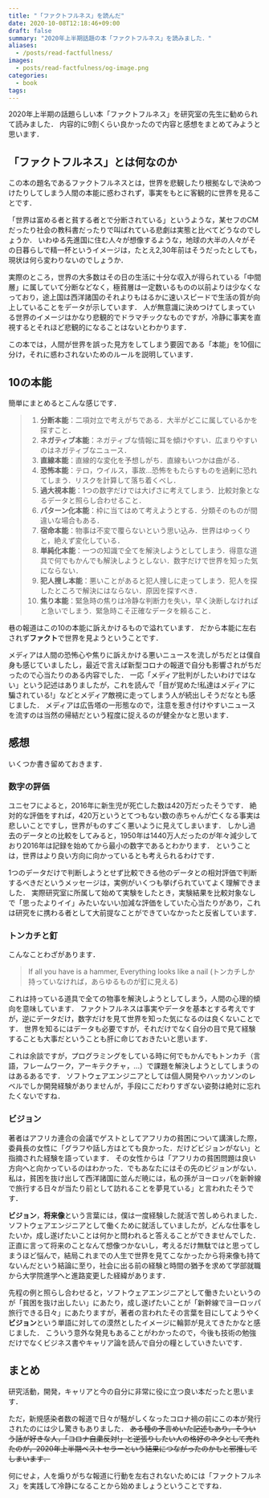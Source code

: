 ```yaml
---
title: "「ファクトフルネス」を読んだ"
date: 2020-10-08T12:18:46+09:00
draft: false
summary: "2020年上半期話題の本「ファクトフルネス」を読みました．"
aliases:
  - /posts/read-factfullness/
images:
  - posts/read-factfulness/og-image.png
categories:
  - book
tags:
---
```


2020年上半期の話題らしい本「ファクトフルネス」を研究室の先生に勧められて読みました．
内容的に9割くらい良かったので内容と感想をまとめてみようと思います．

## 「ファクトフルネス」とは何なのか

この本の題名であるファクトフルネスとは，世界を悲観したり根拠なしで決めつけたりしてしまう人間の本能に惑わされず，事実をもとに客観的に世界を見ることです．

「世界は富める者と貧する者とで分断されている」というような，某セフのCMだったり社会の教科書だったりで叫ばれている悲劇は実態と比べてどうなのでしょうか．
いわゆる先進国に住む人々が想像するような，地球の大半の人々がその日暮らしで精一杯というイメージは，たとえ2,30年前はそうだったとしても，現状は何ら変わりないのでしょうか．

実際のところ，世界の大多数はその日の生活に十分な収入が得られている「中間層」に属していて分断などなく，極貧層は一定数いるものの以前よりは少なくなっており，途上国は西洋諸国のそれよりもはるかに速いスピードで生活の質が向上していることをデータが示しています．
人が無意識に決めつけてしまっている世界のイメージはかなり悲観的でドラマチックなものですが，冷静に事実を直視するとそれほど悲観的になることはないとわかります．

この本では，人間が世界を誤った見方をしてしまう要因である「本能」を10個に分け，それに惑わされないためのルールを説明しています．

## 10の本能

簡単にまとめるとこんな感じです．

> 1. **分断本能**：二項対立で考えがちである．大半がどこに属しているかを探すこと．
> 1. **ネガティブ本能**：ネガティブな情報に耳を傾けやすい．広まりやすいのはネガティブなニュース．
> 1. **直線本能**：直線的な変化を予想しがち．直線もいつかは曲がる．
> 1. **恐怖本能**：テロ，ウイルス，事故...恐怖をもたらすものを過剰に恐れてしまう．リスクを計算して落ち着くべし．
> 1. **過大視本能**：1つの数字だけでは大げさに考えてしまう．比較対象となるデータと照らし合わせること．
> 1. **パターン化本能**：枠に当てはめて考えようとする．分類そのものが間違いな場合もある．
> 1. **宿命本能**：物事は不変で覆らないという思い込み．世界はゆっくりと，絶えず変化している．
> 1. **単純化本能**：一つの知識で全てを解決しようとしてしまう．得意な道具で何でもかんでも解決しようとしない．数字だけで世界を知った気にならない．
> 1. **犯人捜し本能**：悪いことがあると犯人捜しに走ってしまう．犯人を探したところで解決にはならない．原因を探すべき．
> 1. **焦り本能**：緊急時の焦りは冷静な判断力を失い，早く決断しなければと急いでしまう．緊急時こそ正確なデータを頼ること．

巷の報道はこの10の本能に訴えかけるもので溢れています．
だから本能に左右されず**ファクト**で世界を見ようということです．

メディアは人間の恐怖心や焦りに訴えかける悪いニュースを流しがちだとは僕自身も感じていましたし，最近で言えば新型コロナの報道で自分も影響されがちだったので心当たりのある内容でした．
一応「メディア批判がしたいわけではない」という記述はありましたが，これを読んで「目が覚めた!私達はメディアに騙されている!」などとメディア敵視に走ってしまう人が続出しそうだなとも感じました．
メディアは広告塔の一形態なので，注意を惹き付けやすいニュースを流すのは当然の帰結だという程度に捉えるのが健全かなと思います．

## 感想

いくつか書き留めておきます．

### 数字の評価

ユニセフによると，2016年に新生児が死亡した数は420万だったそうです．
絶対的な評価をすれば，420万というとてつもない数の赤ちゃんが亡くなる事実は悲しいことですし，世界がものすごく悪いように見えてしまいます．
しかし過去のデータとの比較をしてみると，1950年は1440万人だったのが年々減少しており2016年は記録を始めてから最小の数字であるとわかります．
ということは，世界はより良い方向に向かっているとも考えられるわけです．

1つのデータだけで判断しようとせず比較できる他のデータとの相対評価で判断するべきだというメッセージは，実例がいくつも挙げられていてよく理解できました．
実際研究室に所属して始めて実験をしたとき，実験結果を比較対象なしで「思ったよりイイ」みたいないい加減な評価をしていた心当たりがあり，これは研究をに携わる者として大前提なことができていなかったと反省しています．

### トンカチと釘

こんなことわざがあります．

> If all you have is a hammer, Everything looks like a nail
> (トンカチしか持っていなければ，あらゆるものが釘に見える)

これは持っている道具で全ての物事を解決しようとしてしまう，人間の心理的傾向を意味しています．
ファクトフルネスは事実やデータを基本とする考えですが，逆にデータだけ，数字だけを見て世界を知った気になるのは良くないことです．
世界を知るにはデータも必要ですが，それだけでなく自分の目で見て経験することも大事だということも肝に命じておきたいと思います．

これは余談ですが，プログラミングをしている時に何でもかんでもトンカチ（言語，フレームワーク，アーキテクチャ，...）で課題を解決しようとしてしまうのはあるあるです．
ソフトウェアエンジニアとしては個人開発やハッカソンのレベルでしか開発経験がありませんが，手段にこだわりすぎない姿勢は絶対に忘れたくないですね．

### ビジョン

著者はアフリカ連合の会議でゲストとしてアフリカの貧困について講演した際，委員長の女性に「グラフや話し方はとても良かった．だけどビジョンがない」と指摘された経験を語っています．
その女性からは「アフリカの貧困問題は良い方向へと向かっているのはわかった．でもあなたにはその先のビジョンがない．私は，貧困を抜け出して西洋諸国に並んだ暁には，私の孫がヨーロッパを新幹線で旅行する日々が当たり前として訪れることを夢見ている」と言われたそうです．

**ビジョン**，**将来像**という言葉には，僕は一度経験した就活で苦しめられました．
ソフトウェアエンジニアとして働くために就活していましたが，どんな仕事をしたいか，成し遂げたいことは何かと問われると答えることができませんでした．
正直に言って将来のことなんて想像つかないし，考えるだけ無駄ではと思ってしまうほど悩んで，結局これまでの人生で世界を見てこなかったから将来像も持てないんだという結論に至り，社会に出る前の経験と時間の猶予を求めて学部就職から大学院進学へと進路変更した経緯があります．

先程の例と照らし合わせると，ソフトウェアエンジニアとして働きたいというのが「貧困を抜け出したい」にあたり，成し遂げたいことが「新幹線でヨーロッパ旅行できる日々」にあたりますが，著者の言われたその言葉を目にしてようやく**ビジョン**という単語に対しての漠然としたイメージに輪郭が見えてきたかなと感じました．
こういう意外な発見もあることがわかったので，今後も技術の勉強だけでなくビジネス書やキャリア論を読んで自分の糧としていきたいです．

## まとめ

研究活動，開発，キャリアと今の自分に非常に役に立つ良い本だったと思います．

ただ，新規感染者数の報道で日々が騒がしくなったコロナ禍の前にこの本が発行されたのには少し驚きもありました．
~~ある種の予言めいた記述もあり，そういう話が好きな人，「コロナ自粛反対!」と逆張りしたい人の格好のネタとして売れたのが，2020年上半期ベストセラーという結果につながったのかもと邪推してしまいます．~~

何にせよ，人を煽りがちな報道に行動を左右されないためには「ファクトフルネス」を実践して冷静になることから始めましょうということですね．
